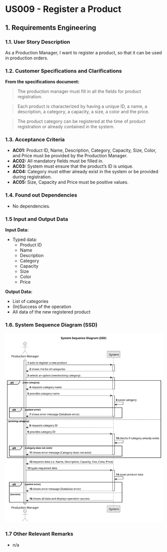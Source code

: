 # US009 - Register a Product

## 1. Requirements Engineering

### 1.1. User Story Description

As a Production Manager, I want to register a product, so that it can be used in production orders.

### 1.2. Customer Specifications and Clarifications

**From the specifications document:**

>   The production manager must fill in all the fields for product registration.

>	Each product is characterized by having a unique ID, a name, a description, a category, a capacity, a size, a color and the price.

>   The product category can be registered at the time of product registration or already contained in the system.

### 1.3. Acceptance Criteria

* **AC01:** Product ID, Name, Description, Category, Capacity, Size, Color, and Price must be provided by the Production Manager.
* **AC02:** All mandatory fields must be filled in.
* **AC03:** System must ensure that the product’s ID is unique.
* **AC04:** Category must either already exist in the system or be provided during registration.
* **AC05:** Size, Capacity and Price must be positive values.

### 1.4. Found out Dependencies

* No dependencies.

### 1.5 Input and Output Data

**Input Data:**

* Typed data:
  * Product ID
  * Name
  * Description
  * Category
  * Capacity
  * Size
  * Color
  * Price

**Output Data:**

* List of categories
* (In)Success of the operation
* All data of the new registered product

### 1.6. System Sequence Diagram (SSD)

![System Sequence Diagram](svg/us009-system-sequence-diagram.svg)

### 1.7 Other Relevant Remarks

* n/a